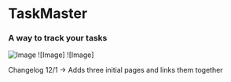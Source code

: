 # TaskMaster
### A way to track your tasks

![Image](./screenshots_2./img.png)
![Image]
![Image]

Changelog
12/1 -> Adds three initial pages and links them together
